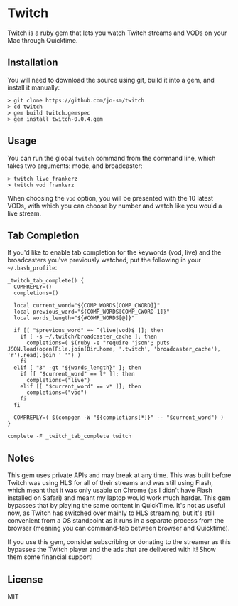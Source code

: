 # Twitch

Twitch is a ruby gem that lets you watch Twitch streams and VODs on your Mac through Quicktime. 

## Installation

You will need to download the source using git, build it into a gem, and install it manually:

```
> git clone https://github.com/jo-sm/twitch
> cd twitch
> gem build twitch.gemspec
> gem install twitch-0.0.4.gem
```

## Usage

You can run the global `twitch` command from the command line, which takes two arguments: mode, and broadcaster:

```
> twitch live frankerz
> twitch vod frankerz
```

When choosing the `vod` option, you will be presented with the 10 latest VODs, with which you can choose by number and watch like you would a live stream.

## Tab Completion

If you'd like to enable tab completion for the keywords (vod, live) and the broadcasters you've previously watched, put the following in your `~/.bash_profile`:

```
_twitch_tab_complete() {
  COMPREPLY=()
  completions=()

  local current_word="${COMP_WORDS[COMP_CWORD]}"
  local previous_word="${COMP_WORDS[COMP_CWORD-1]}"
  local words_length="${#COMP_WORDS[@]}"

  if [[ "$previous_word" =~ ^(live|vod)$ ]]; then
    if [ -s ~/.twitch/broadcaster_cache ]; then
      completions=( $(ruby -e "require 'json'; puts JSON.load(open(File.join(Dir.home, '.twitch', 'broadcaster_cache'), 'r').read).join ' '") )
    fi
  elif [ "3" -gt "${words_length}" ]; then
    if [[ "$current_word" == l* ]]; then
      completions=("live")
    elif [[ "$current_word" == v* ]]; then
      completions=("vod")
    fi
  fi

  COMPREPLY=( $(compgen -W "${completions[*]}" -- "$current_word") )
}

complete -F _twitch_tab_complete twitch
```

## Notes

This gem uses private APIs and may break at any time. This was built before Twitch was using HLS for all of their streams and was still using Flash, which meant that it was only usable on Chrome (as I didn't have Flash installed on Safari) and meant my laptop would work much harder. This gem bypasses that by playing the same content in QuickTime. It's not as useful now, as Twitch has switched over mainly to HLS streaming, but it's still convenient from a OS standpoint as it runs in a separate process from the browser (meaning you can command-tab between browser and Quicktime).

If you use this gem, consider subscribing or donating to the streamer as this bypasses the Twitch player and the ads that are delivered with it! Show them some financial support!

## License

MIT
